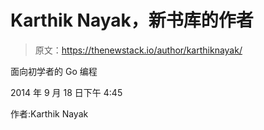 # Karthik Nayak，新书库的作者

> 原文：<https://thenewstack.io/author/karthiknayak/>

面向初学者的 Go 编程

2014 年 9 月 18 日下午 4:45

作者:Karthik Nayak